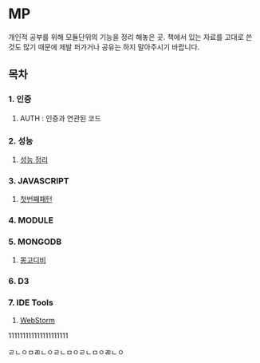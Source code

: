 # MP
개인적 공부를 위해 모듈단위의 기능을 정리 해놓은 곳. 책에서 있는 자료를 고대로 쓴 것도 많기 때문에 제발 퍼가거나 공유는 하지 말아주시기 바랍니다.

## 목차

### 1. 인증

1. AUTH : 인증과 연관된 코드

### 2. 성능

1. [성능 정리](https://github.com/agatespider/MP/tree/master/PERFORMANCE)

### 3. JAVASCRIPT

1. [첫번째패턴](https://github.com/agatespider/MP/tree/master/JAVASCRIPT/PATTERN01)

### 4. MODULE

### 5. MONGODB

1. [몽고디비](https://github.com/agatespider/MP/tree/master/MONGODB) 

### 6. D3

### 7. IDE Tools

1. [WebStorm](https://github.com/agatespider/MP/tree/master/IDE/WEBSTORM)

111111111111111111111

ㄹㄴㅇㅁㄻㄴㅇㄹㄴㅁㅇㄹㄴㅁㅇㄻㄴㅇ
